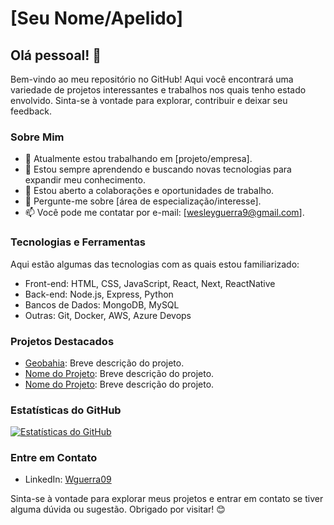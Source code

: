 # [Seu Nome/Apelido]

## Olá pessoal! 👋

Bem-vindo ao meu repositório no GitHub! Aqui você encontrará uma variedade de projetos interessantes e trabalhos nos quais tenho estado envolvido. Sinta-se à vontade para explorar, contribuir e deixar seu feedback.

### Sobre Mim

- 🔭 Atualmente estou trabalhando em [projeto/empresa].
- 🌱 Estou sempre aprendendo e buscando novas tecnologias para expandir meu conhecimento.
- 👯 Estou aberto a colaborações e oportunidades de trabalho.
- 💬 Pergunte-me sobre [área de especialização/interesse].
- 📫 Você pode me contatar por e-mail: [wesleyguerra9@gmail.com].

### Tecnologias e Ferramentas

Aqui estão algumas das tecnologias com as quais estou familiarizado:

- Front-end: HTML, CSS, JavaScript, React, Next, ReactNative
- Back-end: Node.js, Express, Python
- Bancos de Dados: MongoDB, MySQL
- Outras: Git, Docker, AWS, Azure Devops

### Projetos Destacados

- [Geobahia]([link](http://mapa.geobahia.ba.gov.br/)): Breve descrição do projeto.
- [Nome do Projeto](link): Breve descrição do projeto.
- [Nome do Projeto](link): Breve descrição do projeto.

### Estatísticas do GitHub

[![Estatísticas do GitHub](https://github-readme-stats.vercel.app/api?username=seu-username&show_icons=true&theme=radical)](https://github.com/seu-username)

### Entre em Contato

- LinkedIn: [Wguerra09]([link](https://www.linkedin.com/in/wesleyguerra09/))


Sinta-se à vontade para explorar meus projetos e entrar em contato se tiver alguma dúvida ou sugestão. Obrigado por visitar! 😊


